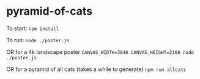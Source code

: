 # pyramid-of-cats

To start:
`npm install`

To run: 
`node ./poster.js`

OR for a 4k landscape poster
`CANVAS_WIDTH=3840 CANVAS_HEIGHT=2160 node ./poster.js`

OR for a pyramid of all cats (takes a while to generate)
`npm run allcats`
